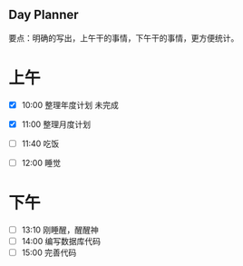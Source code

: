 ## Day Planner
要点：明确的写出，上午干的事情，下午干的事情，更方便统计。

# 上午
- [x] 10:00 整理年度计划 未完成
- [x] 11:00 整理月度计划
- [ ] 11:40 吃饭
- [ ] 12:00 睡觉


# 下午
- [ ] 13:10 刚睡醒，醒醒神
- [ ] 14:00 编写数据库代码
- [ ] 15:00 完善代码